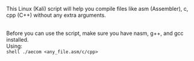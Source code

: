<p align="left">
This Linux (Kali) script will help you compile files like asm (Assembler), c, cpp (C++) without any extra arguments.<br><br>

Before you can use the script, make sure you have nasm, g++, and gcc installed.<br>
Using:<br>
`shell
./aecom <any_file.asm/c/cpp>`
</p>

